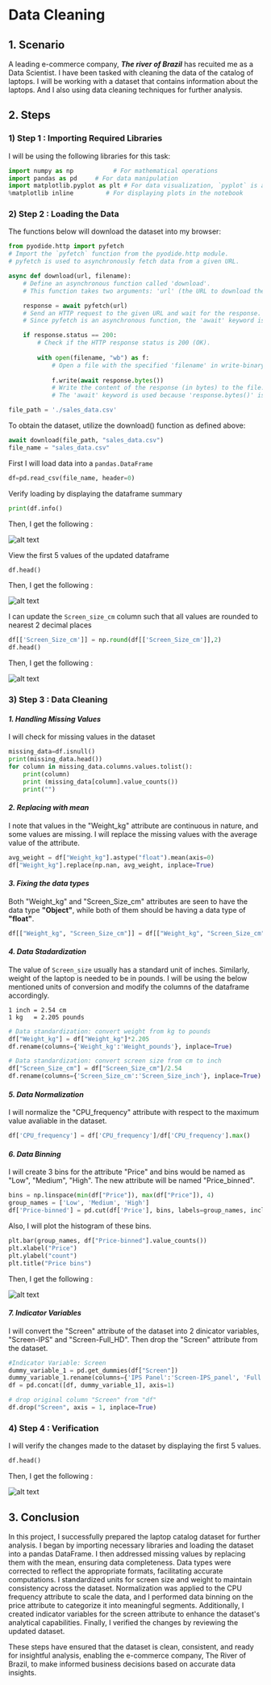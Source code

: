 # Data Cleaning

## 1. Scenario
A leading e-commerce company, ***The river of Brazil*** has recuited me as a Data Scientist. I have been tasked with cleaning the data of the catalog of laptops. I will be working with a dataset that contains information about the laptops. And I also using data cleaning techniques for further analysis.

## 2. Steps

### 1) Step 1 : Importing Required Libraries

I will be using the following libraries for this task:
```python
import numpy as np           # For mathematical operations
import pandas as pd     # For data manipulation
import matplotlib.pyplot as plt # For data visualization, `pyplot` is a submodule of matplotlib, `plt` is an alias
%matplotlib inline         # For displaying plots in the notebook
```

### 2) Step 2 : Loading the Data

The functions below will download the dataset into my browser:

```python
from pyodide.http import pyfetch   
# Import the `pyfetch` function from the pyodide.http module.
# pyfetch is used to asynchronously fetch data from a given URL.

async def download(url, filename):  
    # Define an asynchronous function called 'download'.
    # This function takes two arguments: 'url' (the URL to download the file from) and 'filename' (the name to save the file as).

    response = await pyfetch(url)   
    # Send an HTTP request to the given URL and wait for the response.
    # Since pyfetch is an asynchronous function, the 'await' keyword is used to pause the function until the response is received.

    if response.status == 200:
        # Check if the HTTP response status is 200 (OK).
        
        with open(filename, "wb") as f:
            # Open a file with the specified 'filename' in write-binary mode ("wb").
            
            f.write(await response.bytes())
            # Write the content of the response (in bytes) to the file.
            # The 'await' keyword is used because 'response.bytes()' is also an asynchronous operation.
```

```python
file_path = './sales_data.csv'
```

To obtain the dataset, utilize the download() function as defined above:

```python
await download(file_path, "sales_data.csv")
file_name = "sales_data.csv"
```

First I will load data into a `pandas.DataFrame`

```python
df=pd.read_csv(file_name, header=0)
```

Verify loading by displaying the dataframe summary

```python
print(df.info()
```

Then, I get the following :  

![alt text](image.png)

View the first 5 values of the updated dataframe

```python
df.head()
```

Then, I get the following :  

![alt text](image-1.png)

I can update the `Screen_size_cm` column such that all values are rounded to nearest 2 decimal places

```python
df[['Screen_Size_cm']] = np.round(df[['Screen_Size_cm']],2)
df.head()
```

Then, I get the following : 

![alt text](image-2.png)

### 3) Step 3 : Data Cleaning

#### *1. Handling Missing Values*

I will check for missing values in the dataset

```python
missing_data=df.isnull()
print(missing_data.head())
for column in missing_data.columns.values.tolist():
    print(column)
    print (missing_data[column].value_counts())
    print("")
```

#### *2. Replacing with mean*

I note that values in the "Weight_kg" attribute are continuous in nature, and some values are missing. I will replace the missing values with the average value of the attribute.

```python
avg_weight = df["Weight_kg"].astype("float").mean(axis=0)
df["Weight_kg"].replace(np.nan, avg_weight, inplace=True)
```

#### *3. Fixing the data types*

Both "Weight_kg" and "Screen_Size_cm" attributes are seen to have the data type **"Object"**, while both of them should be having a data type of **"float"**.

```python
df[["Weight_kg", "Screen_Size_cm"]] = df[["Weight_kg", "Screen_Size_cm"]].astype("float")
```

#### *4. Data Stadardization*

The value of `Screen_size` usually has a standard unit of inches. Similarly, weight of the laptop is needed to be in pounds. I will be using the below mentioned units of conversion and modify the columns of the dataframe accordingly.

```{math}
1 inch = 2.54 cm
1 kg   = 2.205 pounds
```

```python
# Data standardization: convert weight from kg to pounds
df["Weight_kg"] = df["Weight_kg"]*2.205
df.rename(columns={'Weight_kg':'Weight_pounds'}, inplace=True)

# Data standardization: convert screen size from cm to inch
df["Screen_Size_cm"] = df["Screen_Size_cm"]/2.54
df.rename(columns={'Screen_Size_cm':'Screen_Size_inch'}, inplace=True)
```

#### *5. Data Normalization*

I will normalize the "CPU_frequency" attribute with respect to the maximum value avaliable in the dataset.

```python
df['CPU_frequency'] = df['CPU_frequency']/df['CPU_frequency'].max()
```

#### *6. Data Binning*

I will create 3 bins for the attribute "Price" and bins would be named as "Low", "Medium", "High". The new attribute will be named "Price_binned".

```python
bins = np.linspace(min(df["Price"]), max(df["Price"]), 4)
group_names = ['Low', 'Medium', 'High']
df['Price-binned'] = pd.cut(df['Price'], bins, labels=group_names, include_lowest=True )
```

Also, I will plot the histogram of these bins.

```python
plt.bar(group_names, df["Price-binned"].value_counts())
plt.xlabel("Price")
plt.ylabel("count")
plt.title("Price bins")
```

Then, I get the following :  

![alt text](image-3.png)

#### *7. Indicator Variables*

I will convert the "Screen" attribute of the dataset into 2 dinicator variables, "Screen-IPS" and "Screen-Full_HD". Then drop the "Screen" attribute from the dataset. 

```python
#Indicator Variable: Screen
dummy_variable_1 = pd.get_dummies(df["Screen"])
dummy_variable_1.rename(columns={'IPS Panel':'Screen-IPS_panel', 'Full HD':'Screen-Full_HD'}, inplace=True)
df = pd.concat([df, dummy_variable_1], axis=1)

# drop original column "Screen" from "df"
df.drop("Screen", axis = 1, inplace=True)
```

### 4) Step 4 : Verification

I will verify the changes made to the dataset by displaying the first 5 values.

```python
df.head()
```

Then, I get the following :  

![alt text](image-4.png)

## 3. Conclusion

In this project, I successfully prepared the laptop catalog dataset for further analysis. I began by importing necessary libraries and loading the dataset into a pandas DataFrame. I then addressed missing values by replacing them with the mean, ensuring data completeness. Data types were corrected to reflect the appropriate formats, facilitating accurate computations. I standardized units for screen size and weight to maintain consistency across the dataset. Normalization was applied to the CPU frequency attribute to scale the data, and I performed data binning on the price attribute to categorize it into meaningful segments. Additionally, I created indicator variables for the screen attribute to enhance the dataset's analytical capabilities. Finally, I verified the changes by reviewing the updated dataset.  

These steps have ensured that the dataset is clean, consistent, and ready for insightful analysis, enabling the e-commerce company, The River of Brazil, to make informed business decisions based on accurate data insights.